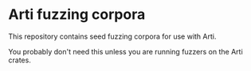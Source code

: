 # Arti fuzzing corpora

This repository contains seed fuzzing corpora for use with Arti.

You probably don't need this unless you are running fuzzers on the Arti
crates.

